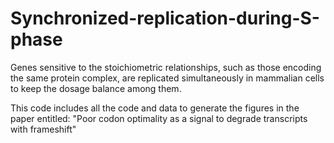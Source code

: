 # Synchronized-replication-during-S-phase
Genes sensitive to the stoichiometric relationships, such as those encoding the same protein complex, are replicated simultaneously in mammalian cells to keep the dosage balance among them.

This code includes all the code and data to generate the figures in the paper entitled: "Poor codon optimality as a signal to degrade transcripts with frameshift"
